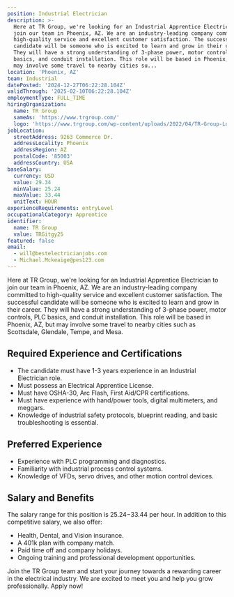 ```yaml
---
position: Industrial Electrician
description: >-
  Here at TR Group, we're looking for an Industrial Apprentice Electrician to
  join our team in Phoenix, AZ. We are an industry-leading company committed to
  high-quality service and excellent customer satisfaction. The successful
  candidate will be someone who is excited to learn and grow in their career.
  They will have a strong understanding of 3-phase power, motor controls, PLC
  basics, and conduit installation. This role will be based in Phoenix, AZ, but
  may involve some travel to nearby cities su...
location: 'Phoenix, AZ'
team: Industrial
datePosted: '2024-12-27T06:22:28.104Z'
validThrough: '2025-02-10T06:22:28.104Z'
employmentType: FULL_TIME
hiringOrganization:
  name: TR Group
  sameAs: 'https://www.trgroup.com/'
  logo: 'https://www.trgroup.com/wp-content/uploads/2022/04/TR-Group-Logo.png'
jobLocation:
  streetAddress: 9263 Commerce Dr.
  addressLocality: Phoenix
  addressRegion: AZ
  postalCode: '85003'
  addressCountry: USA
baseSalary:
  currency: USD
  value: 29.34
  minValue: 25.24
  maxValue: 33.44
  unitText: HOUR
experienceRequirements: entryLevel
occupationalCategory: Apprentice
identifier:
  name: TR Group
  value: TRGitgy25
featured: false
email:
  - will@bestelectricianjobs.com
  - Michael.Mckeaige@pes123.com
---
```




Here at TR Group, we're looking for an Industrial Apprentice Electrician to join our team in Phoenix, AZ. We are an industry-leading company committed to high-quality service and excellent customer satisfaction. The successful candidate will be someone who is excited to learn and grow in their career. They will have a strong understanding of 3-phase power, motor controls, PLC basics, and conduit installation. This role will be based in Phoenix, AZ, but may involve some travel to nearby cities such as Scottsdale, Glendale, Tempe, and Mesa.

## Required Experience and Certifications

- The candidate must have 1-3 years experience in an Industrial Electrician role.
- Must possess an Electrical Apprentice License.
- Must have OSHA-30, Arc Flash, First Aid/CPR certifications.
- Must have experience with hand/power tools, digital multimeters, and meggars.
- Knowledge of industrial safety protocols, blueprint reading, and basic troubleshooting is essential.

## Preferred Experience

- Experience with PLC programming and diagnostics.
- Familiarity with industrial process control systems.
- Knowledge of VFDs, servo drives, and other motion control devices.

## Salary and Benefits

The salary range for this position is $25.24-$33.44 per hour. In addition to this competitive salary, we also offer:

- Health, Dental, and Vision insurance.
- A 401k plan with company match.
- Paid time off and company holidays.
- Ongoing training and professional development opportunities.

Join the TR Group team and start your journey towards a rewarding career in the electrical industry. We are excited to meet you and help you grow professionally. Apply now!
